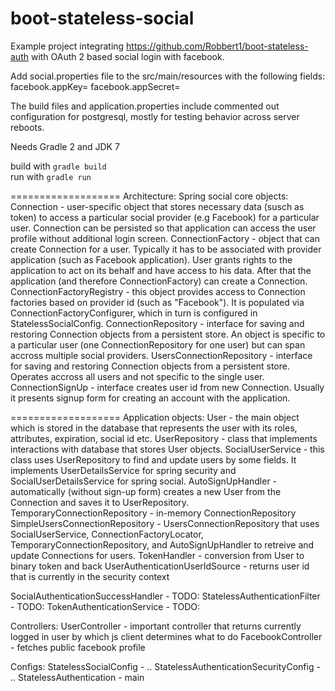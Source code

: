 boot-stateless-social
===================
Example project integrating https://github.com/Robbert1/boot-stateless-auth with OAuth 2 based social login with facebook.

Add social.properties file to the src/main/resources with the following fields:
facebook.appKey=<your app id>
facebook.appSecret=<you app secret>

The build files and application.properties include commented out configuration for postgresql, mostly for testing behavior across server reboots.

Needs Gradle 2 and JDK 7

build with `gradle build`  
run with `gradle run`

===================
Architecture:
Spring social core objects:
Connection - user-specific object that stores necessary data (susch as token) to access a particular social
    provider (e.g Facebook) for a particular user. Connection can be persisted so that application can
    access the user profile without additional login screen.
ConnectionFactory - object that can create Connection for a user. Typically it has to be associated with
    provider application (such as Facebook application). User grants rights to the application to act on its
    behalf and have access to his data. After that the application (and therefore ConnectionFactory) can
    create a Connection.
ConnectionFactoryRegistry - this object provides access to Connection factories
    based on provider id (such as "Facebook"). It is populated via ConnectionFactoryConfigurer, which in turn
    is configured in StatelessSocialConfig.
ConnectionRepository - interface for saving and restoring Connection objects from a persistent store. An object
    is specific to a particular user (one ConnectionRepository for one user) but can span accross multiple
    social providers.
UsersConnectionRepository - interface for saving and restoring Connection objects from a persistent store.
    Operates accross all users and not specific to the single user.
ConnectionSignUp - interface creates user id from new Connection. Usually it presents signup form for
    creating an account with the application.

===================
Application objects:
User - the main object which is stored in the database that represents the user with its roles,
    attributes, expiration, social id etc.
UserRepository - class that implements interactions with database that stores User objects.
SocialUserService - this class uses UserRepository to find and update users by some fields.
    It implements UserDetailsService for spring security and SocialUserDetailsService for spring social.
AutoSignUpHandler - automatically (without sign-up form) creates a new User from the Connection and
    saves it to UserRepository.
TemporaryConnectionRepository - in-memory ConnectionRepository
SimpleUsersConnectionRepository - UsersConnectionRepository that uses SocialUserService,
    ConnectionFactoryLocator, TemporaryConnectionRepository, and AutoSignUpHandler to retreive
    and update Connections for users.
TokenHandler - conversion from User to binary token and back
UserAuthenticationUserIdSource - returns user id that is currently in the security context


SocialAuthenticationSuccessHandler - TODO:
StatelessAuthenticationFilter - TODO:
TokenAuthenticationService - TODO:

Controllers:
UserController - important controller that returns currently logged in user by which js client determines
    what to do
FacebookController - fetches public facebook profile

Configs:
StatelessSocialConfig - ..
StatelessAuthenticationSecurityConfig - ..
StatelessAuthentication - main


 